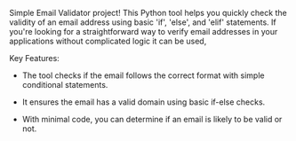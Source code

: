  Simple Email Validator project! This Python tool helps you quickly check the validity of an email address using basic 'if', 'else', and 'elif' statements. If you're looking for a straightforward way to verify email addresses in your applications without complicated logic it can be used,

Key Features:

* The tool checks if the email follows the correct format with simple conditional statements.

* It ensures the email has a valid domain using basic if-else checks.

* With minimal code, you can determine if an email is likely to be valid or not.
